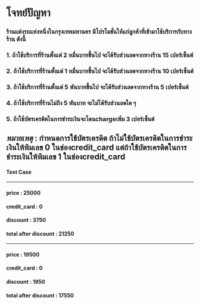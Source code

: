 # โจทย์ปัญหา
### ร้านแต่งรถแห่งหนึ่งในกรุงเทพมหานคร มีโปรโมชั่นให้แก่ลูกค้าที่เข้ามาใช้บริการกับทางร้าน ดังนี้
### 1. ถ้าใช้บริการที่ร้านตั้งแต่ 2 หมื่นบาทขึ้นไป จะได้รับส่วนลดจากทางร้าน 15 เปอร์เซ็นต์
### 2. ถ้าใช้บริการที่ร้านตั้งแต่ 1 หมื่นบาทขึ้นไป จะได้รับส่วนลดจากทางร้าน 10 เปอร์เซ็นต์
### 3. ถ้าใช้บริการที่ร้านตั้งแต่ 5 พันบาทขึ้นไป จะได้รับส่วนลดจากทางร้าน 5 เปอร์เซ็นต์
### 4. ถ้าใช้บริการที่ร้านไม่ถึง 5 พันบาท จะไม่ได้รับส่วนลดใด ๆ
### 5. ถ้าใช้บัตรเครดิตในการชำระเงินจะโดนchargeเพิ่ม 3 เปอร์เซ็นต์
## ***หมายเหตุ*** : กำหนดการใช้บัตรเครดิต ถ้าไม่ใช้บัตรเครดิตในการชำระเงินให้พิมเลข 0 ในช่องcredit_card แต่ถ้าใช้บัตรเครดิตในการชำระเงินให้พิมเลข 1 ในช่องcredit_card

#### Test Case
---------------------------------
#### price : 25000
#### credit_card : 0 
#### discount : 3750
#### total after discount : 21250
---------------------------------
#### price : 19500
#### credit_card : 0
#### discount : 1950
#### total after discount : 17550


